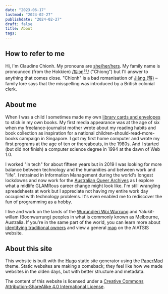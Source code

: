 ```yaml
---
date: "2023-06-17"
lastmod: "2024-02-27"
publishdate: "2024-02-27"
draft: false
title: About
tags:
---
```


## How to refer to me

<div id="h-card" class="h-card">
<p>Hi, I'm <span class="p-name"><span class="p-given-name">Claudine</span> <span class="p-family-name">Chionh</span></span>.
My pronouns are <a class="u-pronoun" href="https://pronouns.within.lgbt/she/her">she/her/hers</a>.
My family name is pronounced (from the Hokkien) <a href="https://en.wiktionary.org/wiki/蔣#Pronunciation_1">/t͡ɕiɔŋ⁵³/</a> ("Chiong") but I'll answer to anything that comes close. "Chionh" is a bad romanisation of <a href="https://en.wikipedia.org/wiki/Ji%C7%8Eng_(surname)">Jiǎng (蒋)</a> – family lore says that the misspelling was introduced by a British colonial clerk.
</p></div>

## About me

When I was a child I sometimes made my own [library cards and envelopes](https://en.wikipedia.org/wiki/Library_card#Borrowing_cards) to stick in my own books. My first media appearance was at the age of six when my freelance-journalist mother wrote about my reading habits and book collection as inspiration for a national children-should-read-more-books campaign in Singapore. I got my first home computer and wrote my first programs at the age of ten or thereabouts, in the 1980s. And I started (but did not finish) a computer science degree in 1994 at the dawn of Web 1.0.

I worked "in tech" for about fifteen years but in 2019 I was looking for more balance between technology and the humanities and between work and "life". I retrained in Information Management during the world's longest lockdowns and now work for the [Australian Queer Archives](https://queerarchives.org.au/) as I explore what a midlife GLAMRous career change might look like. I'm still wrangling spreadsheets at work but I appreciate not having my entire work day occupied with technology problems. It's even enabled me to rediscover the fun of programming as a hobby.

I live and work on the lands of the [Wurundjeri Woi Wurrung](https://www.wurundjeri.com.au/) and Yalukit-willam (Boonwurrung) peoples in what is commonly known as Melbourne, Australia. If you're in the same part of the world, you can learn more about [identifying traditional owners](https://aiatsis.gov.au/whose-country) and view a general [map](https://aiatsis.gov.au/explore/map-indigenous-australia) on the AIATSIS website.

## About this site

This website is built with the [Hugo](https://gohugo.io/) static site generator using the [PaperMod](https://github.com/adityatelange/hugo-PaperMod) theme. Static websites are making a comeback; they feel like how we made websites in the olden days, but with better structure and metadata.

The content of this website is licensed under a [Creative Commons Attribution-ShareAlike 4.0 International License](http://creativecommons.org/licenses/by-sa/4.0/).

